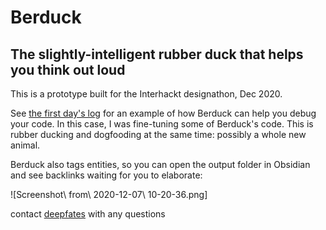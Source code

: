 # Berduck

## The slightly-intelligent rubber duck that helps you think out loud

This is a prototype built for the Interhackt designathon, Dec 2020. 

See [the first day's log](output/2020-12-07.md) for an example of how Berduck can help you debug your code. In this case, I was fine-tuning some of Berduck's code. This is rubber ducking and dogfooding at the same time: possibly a whole new animal.

Berduck also tags entities, so you can open the output folder in Obsidian and see backlinks waiting for you to elaborate:

![Screenshot\ from\ 2020-12-07\ 10-20-36.png]

contact [deepfates](twitter.com/deepfates) with any questions

